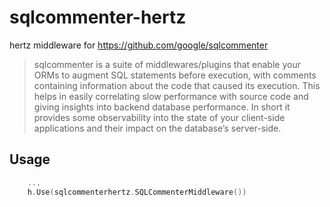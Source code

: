 # sqlcommenter-hertz

hertz middleware for https://github.com/google/sqlcommenter

> sqlcommenter is a suite of middlewares/plugins that enable your ORMs to augment SQL statements before execution, with comments containing information about the code that caused its execution. This helps in easily correlating slow performance with source code and giving insights into backend database performance. In short it provides some observability into the state of your client-side applications and their impact on the database’s server-side.

## Usage

```go
    ...
    h.Use(sqlcommenterhertz.SQLCommenterMiddleware())
```
